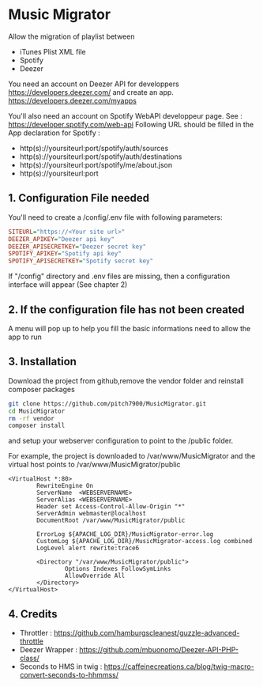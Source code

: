 # Music Migrator
Allow the migration of playlist between 
- iTunes Plist XML file
- Spotify
- Deezer

You need an account on Deezer API for developpers https://developers.deezer.com/ and create an app. https://developers.deezer.com/myapps

You'll also need an account on Spotify WebAPI developpeur page. See : https://developer.spotify.com/web-api
Following URL should be filled in the App declaration for Spotify :
 - http(s)://yoursiteurl:port/spotify/auth/sources
 - http(s)://yoursiteurl:port/spotify/auth/destinations
 - http(s)://yoursiteurl:port/spotify/me/about.json
 - http(s)://yoursiteurl:port
## 1. Configuration File needed
You'll need to create a /config/.env file with following parameters:
```ini
SITEURL="https://<Your site url>"
DEEZER_APIKEY="Deezer api key"
DEEZER_APISECRETKEY="Deezer secret key"
SPOTIFY_APIKEY="Spotify api key"
SPOTIFY_APISECRETKEY="Spotify secret key"
```
If "/config" directory and .env files are missing, then a configuration interface will appear (See chapter 2)

## 2. If the configuration file has not been created
A menu will pop up to help you fill the basic informations need to allow the app to run

## 3. Installation
Download the project from github,remove the vendor folder and reinstall composer packages 
```bash
git clone https://github.com/pitch7900/MusicMigrator.git
cd MusicMigrator
rm -rf vendor
composer install
```
and setup your webserver configuration to point to the /public folder.

For example, the project is downloaded to /var/www/MusicMigrator and the virtual host points to /var/www/MusicMigrator/public

```ApacheConf
<VirtualHost *:80>
        RewriteEngine On
        ServerName  <WEBSERVERNAME>
        ServerAlias <WEBSERVERNAME>
        Header set Access-Control-Allow-Origin "*"
        ServerAdmin webmaster@localhost
        DocumentRoot /var/www/MusicMigrator/public

        ErrorLog ${APACHE_LOG_DIR}/MusicMigrator-error.log
        CustomLog ${APACHE_LOG_DIR}/MusicMigrator-access.log combined
        LogLevel alert rewrite:trace6

        <Directory "/var/www/MusicMigrator/public">
                Options Indexes FollowSymLinks
                AllowOverride All
        </Directory>
</VirtualHost>
```
## 4. Credits
- Throttler : https://github.com/hamburgscleanest/guzzle-advanced-throttle
- Deezer Wrapper : https://github.com/mbuonomo/Deezer-API-PHP-class/
- Seconds to HMS in twig : https://caffeinecreations.ca/blog/twig-macro-convert-seconds-to-hhmmss/
